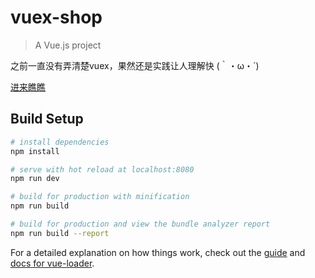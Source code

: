 # vuex-shop

> A Vue.js project


之前一直没有弄清楚vuex，果然还是实践让人理解快 (｀・ω・´)

<a href="https://ydudu.github.io/vuex-shop/dist/index.html" target="_blank">进来瞧瞧</a>

## Build Setup

``` bash
# install dependencies
npm install

# serve with hot reload at localhost:8080
npm run dev

# build for production with minification
npm run build

# build for production and view the bundle analyzer report
npm run build --report
```

For a detailed explanation on how things work, check out the [guide](http://vuejs-templates.github.io/webpack/) and [docs for vue-loader](http://vuejs.github.io/vue-loader).
